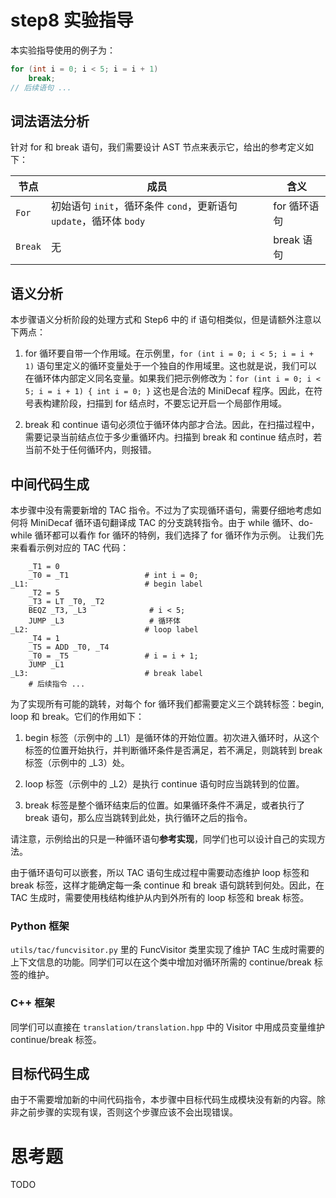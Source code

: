 # step8 实验指导

本实验指导使用的例子为：

```C
for (int i = 0; i < 5; i = i + 1)
    break;
// 后续语句 ...
```

## 词法语法分析

针对 for 和 break 语句，我们需要设计 AST 节点来表示它，给出的参考定义如下：

| 节点 | 成员 | 含义 |
| --- | --- | --- |
| `For` | 初始语句 `init`，循环条件 `cond`，更新语句 `update`，循环体 `body` | for 循环语句 |
| `Break` | 无 | break 语句 |


## 语义分析

本步骤语义分析阶段的处理方式和 Step6 中的 if 语句相类似，但是请额外注意以下两点：

1. for 循环要自带一个作用域。在示例里，`for (int i = 0; i < 5; i = i + 1)` 语句里定义的循环变量处于一个独自的作用域里。这也就是说，我们可以在循环体内部定义同名变量。如果我们把示例修改为：`for (int i = 0; i < 5; i = i + 1) { int i = 0; }` 这也是合法的 MiniDecaf 程序。因此，在符号表构建阶段，扫描到 for 结点时，不要忘记开启一个局部作用域。

2. break 和 continue 语句必须位于循环体内部才合法。因此，在扫描过程中，需要记录当前结点位于多少重循环内。扫描到 break 和 continue 结点时，若当前不处于任何循环内，则报错。

## 中间代码生成

本步骤中没有需要新增的 TAC 指令。不过为了实现循环语句，需要仔细地考虑如何将 MiniDecaf 循环语句翻译成 TAC 的分支跳转指令。由于 while 循环、do-while 循环都可以看作 for 循环的特例，我们选择了 for 循环作为示例。
让我们先来看看示例对应的 TAC 代码：

```assembly
    _T1 = 0
    _T0 = _T1                 # int i = 0;
_L1:                          # begin label
    _T2 = 5
    _T3 = LT _T0, _T2
    BEQZ _T3, _L3              # i < 5;
    JUMP _L3                   # 循环体
_L2:                          # loop label
    _T4 = 1
    _T5 = ADD _T0, _T4
    _T0 = _T5                 # i = i + 1;
    JUMP _L1
_L3:                          # break label
    # 后续指令 ...
```

为了实现所有可能的跳转，对每个 for 循环我们都需要定义三个跳转标签：begin, loop 和 break。它们的作用如下：

1. begin 标签（示例中的 _L1）是循环体的开始位置。初次进入循环时，从这个标签的位置开始执行，并判断循环条件是否满足，若不满足，则跳转到 break 标签（示例中的 _L3）处。

2. loop 标签（示例中的 _L2）是执行 continue 语句时应当跳转到的位置。

3. break 标签是整个循环结束后的位置。如果循环条件不满足，或者执行了 break 语句，那么应当跳转到此处，执行循环之后的指令。

请注意，示例给出的只是一种循环语句**参考实现**，同学们也可以设计自己的实现方法。

由于循环语句可以嵌套，所以 TAC 语句生成过程中需要动态维护 loop 标签和 break 标签，这样才能确定每一条 continue 和 break 语句跳转到何处。因此，在 TAC 生成时，需要使用栈结构维护从内到外所有的 loop 标签和 break 标签。

### Python 框架

`utils/tac/funcvisitor.py` 里的 FuncVisitor 类里实现了维护 TAC 生成时需要的上下文信息的功能。同学们可以在这个类中增加对循环所需的 continue/break 标签的维护。

### C++ 框架

同学们可以直接在 `translation/translation.hpp` 中的 Visitor 中用成员变量维护 continue/break 标签。

## 目标代码生成

由于不需要增加新的中间代码指令，本步骤中目标代码生成模块没有新的内容。除非之前步骤的实现有误，否则这个步骤应该不会出现错误。

# 思考题

TODO
